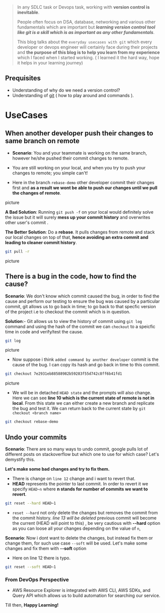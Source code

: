 > In any SDLC task or Devops task, working with **version control is inevitable**.
>
> People often focus on DSA, database, networking and various other fundamentals which are important but ***learning version control tool like git is a skill which is as important as any other fundamentals***.
>
> This blog talks about the `everyday usecases with git` which every developer or devops engineer will certainly face during their projects and **the purpose of this blog is to help you learn from my experience** which I faced when  I started working. ( I learned it the hard way, hope it helps in your learning journey)
>
>

## Prequisites

- Understanding of why do we need a version control?
- Understanding of [git](https://git-scm.com) ( how to play around and commands ).


# UseCases

## When another developer push their changes to same branch on remote

- **Scenario**: You and your teammate is working on the same branch, however he/she pushed their commit changes to remote.
- You are still working on your local, and when you try to push your changes to remote; you simple can't!

- Here in the branch `rebase-demo` other developer commit their changes first and **as a result we wont be able to push our changes until we pull the changes of remote**.

picture

**A Bad Solution**: Running `git push -f` on your local would definitely solve the issue but it will surely **mess up your commit history** and overwrites other user's commit .


**The Better Solution**: Do a **rebase**. It pulls changes from remote and stack our local changes on top of that, **hence avoiding an extra commit and leading to cleaner commit history**.

```sh
git pull -r
```
picture

## There is a bug in the code, how to find the cause?

**Scenario**: We don't know which commit caused the bug, in order to find the cause and perform our testing to ensure the bug was caused by a particular commit, git allows us to go back in time; to go back to that specfic version of the project i.e to checkout the commit which is in question.

**Solution**:- Git allows us to view the history of commit using `git log` command and using the hash of the commit we can `checkout` to a speicfic time in code and verify/test the cause.


```sh
git log
```

picture

- Now suppose i think `added command by another developer` commit is the cause of the bug. I can copy its hash and go back in time to this commit.


```sh
git checkout 7e2931eb88588982b59283f55d742c8ff6b41fd1
```

picture

- We will be in detached `HEAD state` and the prompts will also change. Here we can see **line 10 which is the current state of remote is not in local**. From this state we can either create a new branch and replicate the bug and test it.
We can return back to the current state by `git checkout <branch name>`


```sh
git checkout rebase-demo
```

## Undo your commits

**Scenario**: There are so many ways to undo commit, google pulls lot of different posts on stackoverflow but which one to use for which case? Let's demystify this.

**Let's make some bad changes and try to fix them.**

- There is change on `line 12` change and i want to revert that.
- **HEAD** represents the pointer to last commit. In order to revert it we specify `HEAD~n` where **n stands for number of commits we want to revert**.

```sh
git reset --hard HEAD~1
```

- `reset --hard` not only delete the changes but removes the commit from the commit history. *line 13 will be deleted* previous commit will become the current (HEAD will point to this) , be very cautious with **--hard** option as you can loose all your changes depending on the value of `n`,

**Scenario**: Now i dont want to delete the changes, but instead fix them or change them, for such use case `--soft` will be used. Let's make some changes and fix them with **--soft** option

- Here on line 12 there is typo.

```sh
git reset --soft HEAD~1
```







### From DevOps Perspective

- AWS Resource Explorer is integrated with AWS CLI, AWS SDKs, and Query API which allows us to build automation for searching our service.

Till then, **Happy Learning!**